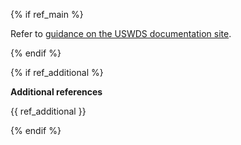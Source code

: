 {% if ref_main %}

Refer to <a href="{{ ref_main }}" target="_blank" rel="noopener nofollow" class="usa-link--external">guidance on the USWDS documentation site</a>.

{% endif %}

{% if ref_additional %}

<b>Additional references</b>

<div class="font-body-3xs">
  {{ ref_additional }}
</div>

{% endif %}